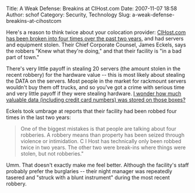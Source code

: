 Title: A Weak Defense: Breakins at CIHost.com
Date: 2007-11-07 18:58
Author: schof
Category: Security, Technology
Slug: a-weak-defense-breakins-at-cihostcom

Here's a reason to think twice about your colocation provider:
[CIHost.com has been broken into four times over the past two
years](http://www.thewhir.com/features/110607_C_I_Host_Responds_to_Robbery_Reports.cfm),
and had servers and equipment stolen. Their Chief Corporate Counsel,
James Eckels, says the robbers "Knew what they're doing," and that their
facility is "in a bad part of town."

There's very little payoff in stealing 20 servers (the amount stolen in
the recent robbery) for the hardware value -- this is most likely about
stealing the DATA on the servers. Most people in the market for
rackmount servers wouldn't buy them off trucks, and so you've got a
crime with serious time and very little payoff if they were stealing
hardware. [I wonder how much valuable data (including credit card
numbers) was stored on those
boxes?](http://www.matasano.com/log/991/old-fashioned-data-theft/)

Eckels took umbrage at reports that their facility had been robbed four
times in the last two years:

> One of the biggest mistakes is that people are talking about four
> robberies. A robbery means than property has been seized through
> violence or intimidation. C I Host has technically only been robbed
> twice in two years. The other two were break-ins where things were
> stolen, but not robberies."

Umm. That doesn't exactly make me feel better. Although the facility's
staff probably prefer the burglaries -- their night manager was
repeatedly tasered and "struck with a blunt instrument" during the most
recent robbery.

